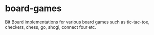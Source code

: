 # board-games
Bit Board implementations for various board games such as tic-tac-toe, checkers, chess, go, shogi, connect four etc.
